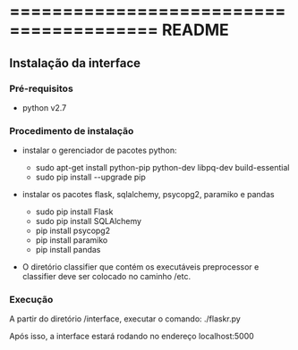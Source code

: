 ========================================
                  README
========================================

## Instalação da interface

### Pré-requisitos

- python v2.7

### Procedimento de instalação

- instalar o gerenciador de pacotes python:
  - sudo apt-get install python-pip python-dev libpq-dev build-essential
  - sudo pip install --upgrade pip

- instalar os pacotes flask, sqlalchemy, psycopg2, paramiko e pandas
   - sudo pip install Flask
   - sudo pip install SQLAlchemy
   - pip install psycopg2
   - pip install paramiko
   - pip install pandas

 - O diretório classifier que contém os executáveis preprocessor e classifier deve
 ser colocado no caminho /etc.

### Execução

A partir do diretório /interface, executar o comando: ./flaskr.py

Após isso, a interface estará rodando no endereço localhost:5000

